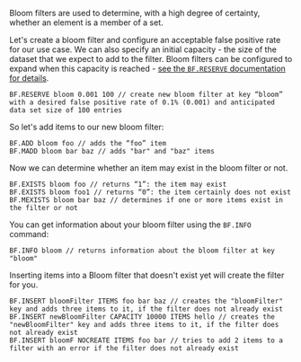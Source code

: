 Bloom filters are used to determine, with a high degree of certainty, whether an element is a member of a set.

Let's create a bloom filter and configure an acceptable false positive rate for our use case.
We can also specify an initial capacity - the size of the dataset that we expect to add to the filter. Bloom filters can be configured to expand when this capacity is reached - [see the `BF.RESERVE` documentation for details](https://oss.redis.com/redisbloom/Bloom_Commands/#bfreserve).

```redis Create Filter
BF.RESERVE bloom 0.001 100 // create new bloom filter at key “bloom” with a desired false positive rate of 0.1% (0.001) and anticipated data set size of 100 entries

```

So let's add items to our new bloom filter:

```redis Add Items
BF.ADD bloom foo // adds the “foo” item
BF.MADD bloom bar baz // adds "bar" and "baz" items

```
Now we can determine whether an item may exist in the bloom filter or not.

```redis Check If an Item Exists
BF.EXISTS bloom foo // returns “1”: the item may exist
BF.EXISTS bloom foo1 // returns “0”: the item certainly does not exist
BF.MEXISTS bloom bar baz // determines if one or more items exist in the filter or not

```
You can get information about your bloom filter using the `BF.INFO` command:

```redis Information About The Filter
BF.INFO bloom // returns information about the bloom filter at key "bloom"

```
Inserting items into a Bloom filter that doesn't exist yet will create the filter for you.

```redis Create And Add Items
BF.INSERT bloomFilter ITEMS foo bar baz // creates the "bloomFilter" key and adds three items to it, if the filter does not already exist
BF.INSERT newBloomFilter CAPACITY 10000 ITEMS hello // creates the "newBloomFilter" key and adds three items to it, if the filter does not already exist
BF.INSERT bloomF NOCREATE ITEMS foo bar // tries to add 2 items to a filter with an error if the filter does not already exist


```
